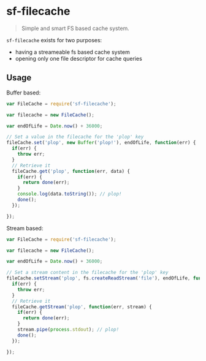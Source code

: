 # sf-filecache
> Simple and smart FS based cache system.

`sf-filecache` exists for two purposes:
- having a streameable fs based cache system
- opening only one file descriptor for cache queries

## Usage

Buffer based:

```js
var FileCache = require('sf-filecache');

var filecache = new FileCache();

var endOfLife = Date.now() + 36000;

// Set a value in the filecache for the 'plop' key
fileCache.set('plop', new Buffer('plop!'), endOfLife, function(err) {
  if(err) {
    throw err;
  }
  // Retrieve it
  fileCache.get('plop', function(err, data) {
    if(err) {
      return done(err);
    }
    console.log(data.toString()); // plop!
    done();
  });

});
```

Stream based:

```js
var FileCache = require('sf-filecache');

var filecache = new FileCache();

var endOfLife = Date.now() + 36000;

// Set a stream content in the filecache for the 'plop' key
fileCache.setStream('plop', fs.createReadStream('file'), endOfLife, function(err) {
  if(err) {
    throw err;
  }
  // Retrieve it
  fileCache.getStream('plop', function(err, stream) {
    if(err) {
      return done(err);
    }
    stream.pipe(process.stdout); // plop!
    done();
  });

});
```

